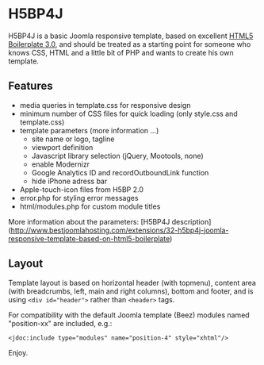 H5BP4J
======
H5BP4J is a basic Joomla responsive template, based on excellent [HTML5 Boilerplate 3.0](http://html5boilerplate.com), and should be treated as a starting point for someone who knows CSS, HTML and a little bit of PHP and wants to create his own template.

Features
--------
* media queries in template.css for responsive design
* minimum number of CSS files for quick loading (only style.css and template.css)
* template parameters (more information ...)
    * site name or logo, tagline
    * viewport definition
    * Javascript library selection (jQuery, Mootools, none)
    * enable Modernizr
    * Google Analytics ID and recordOutboundLink function
    * hide iPhone adress bar
* Apple-touch-icon files from H5BP 2.0
* error.php for styling error messages
* html/modules.php for custom module titles

More information about the parameters: [H5BP4J description]  (http://www.bestjoomlahosting.com/extensions/32-h5bp4j-joomla-responsive-template-based-on-html5-boilerplate)

Layout
------
Template layout is based on horizontal header (with topmenu), content area (with breadcrumbs, left, main and right columns), bottom and footer, and is using `<div id="header">` rather than `<header>` tags.

For compatibility with the default Joomla template (Beez) modules named "position-xx" are included, e.g.:

`<jdoc:include type="modules" name="position-4" style="xhtml"/>`

Enjoy.